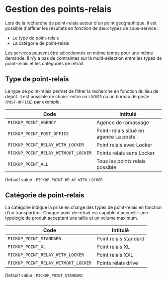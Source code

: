 # Gestion des points-relais

Lors de la recherche de point-relais autour d'un point géographique, il est possible d'affiner les résultats en fonction de deux types de sous-service :  

- Le type de point-relais 
- La catégorie de point-relais

Les services peuvent être sélectionnés en même temps pour une même demande. Il n’y a pas de contraintes sur la multi-sélection entre les types de point-relais et les catégories de retrait. 

## Type de point-relais

Le type de point-relais permet de filtrer la recherche en fonction du lieu de dépôt. Il est possible de choisir entre un `LOCKER` ou un bureau de poste (`POST-OFFICE`) par exemple. 

Code | Intitulé
---------|----------
 `PICKUP_POINT_AGENCY`|Agence de ramassage
 `PICKUP_POINT_POST_OFFICE`|Point-relais situé en agence La poste
 `PICKUP_POINT_RELAY_WITH_LOCKER`|Point relais avec Locker 
 `PICKUP_POINT_RELAY_WITHOUT_LOCKER`|Points relais sans Locker
 `PICKUP_POINT_ALL`|Tous les points relais possible

Default value : `PICKUP_POINT_RELAY_WITH_LOCKER`

## Catégorie de point-relais

La catégorie indique la prise en charge des types de point-relais en fonction d'un transporteur. Chaque point de retrait est capable d'accueillir une typologie de produit acceptant une taille et un volume maximum. 

Code | Intitulé
---------|----------
 `PICKUP_POINT_STANDARD`|Point relais standard
 `PICKUP_POINT_XL`|Point relais XL 
 `PICKUP_POINT_RELAY_WITH_LOCKER`|Point relais XXL 
 `PICKUP_POINT_RELAY_WITHOUT_LOCKER`|Points relais drive

Default value : `PICKUP_POINT_STANDARD`